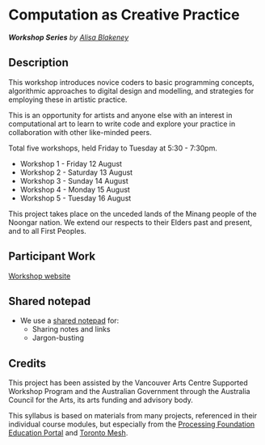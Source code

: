 # Computation as Creative Practice
_**Workshop Series** by [Alisa Blakeney](https://alisa.pizza)_

## Description

This workshop introduces novice coders to basic programming concepts, algorithmic approaches to digital design and modelling, and strategies for employing these in artistic practice.

This is an opportunity for artists and anyone else with an interest in computational art to learn to write code and explore your practice in collaboration with other like-minded peers.

Total five workshops, held Friday to Tuesday at 5:30 - 7:30pm.
- Workshop 1 - Friday 12 August
- Workshop 2 - Saturday 13 August
- Workshop 3 - Sunday 14 August
- Workshop 4 - Monday 15 August
- Workshop 5 - Tuesday 16 August

This project takes place on the unceded lands of the Minang people of the Noongar nation. We extend our respects to their Elders past and present, and to all First Peoples.

## Participant Work 
[Workshop website](https://alisay.github.io)

## Shared notepad

- We use a [shared notepad](https://pad.riseup.net/p/hypahe-albany) for:
    - Sharing notes and links
    - Jargon-busting

## Credits 

This project has been assisted by the Vancouver Arts Centre Supported Workshop Program and the Australian Government through the Australia Council for the Arts, its arts funding and advisory body.

This syllabus is based on materials from many projects, referenced in their individual course modules, but especially from the [Processing Foundation Education Portal](https://processingfoundation.org/education) and [Toronto Mesh](https://tomesh.net). 
